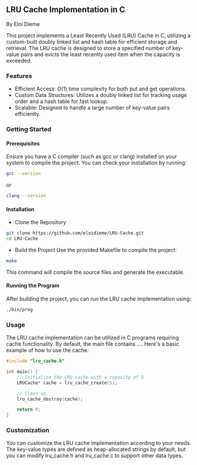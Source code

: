 ## LRU Cache Implementation in C
By Eloi Dieme

This project implements a Least Recently Used (LRU) Cache in C, utilizing a custom-built doubly linked list and hash table for efficient storage and retrieval. The LRU cache is designed to store a specified number of key-value pairs and evicts the least recently used item when the capacity is exceeded.

### Features

* Efficient Access: O(1) time complexity for both put and get operations.
* Custom Data Structures: Utilizes a doubly linked list for tracking usage order and a hash table for fast lookup.
* Scalable: Designed to handle a large number of key-value pairs efficiently.

### Getting Started

#### Prerequisites
Ensure you have a C compiler (such as gcc or clang) installed on your system to compile the project. You can check your installation by running:
```bash
gcc --version
```
or
```bash
clang --version
```

#### Installation
* Clone the Repository
```bash
git clone https://github.com/eloidieme/LRU-Cache.git
cd LRU-Cache
```
* Build the Project
Use the provided Makefile to compile the project:
```bash
make
```
This command will compile the source files and generate the executable.

#### Running the Program
After building the project, you can run the LRU cache implementation using:
```bash
./bin/prog
```

### Usage

The LRU cache implementation can be utilized in C programs requiring cache functionality. By default, the main file contains .... Here's a basic example of how to use the cache:

```c
#include "lru_cache.h"

int main() {
    // Initialize the LRU cache with a capacity of 5
    LRUCache* cache = lru_cache_create(5);

    // Clean up
    lru_cache_destroy(cache);

    return 0;
}
```

### Customization

You can customize the LRU cache implementation according to your needs. The key-value types are defined as heap-allocated strings by default, but you can modify lru_cache.h and lru_cache.c to support other data types.
